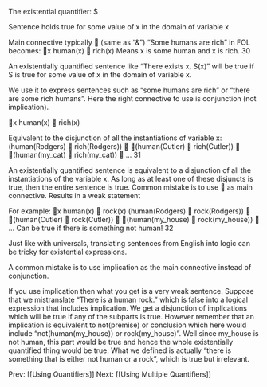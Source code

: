 ﻿The existential quantifier: $

Sentence holds true for some value of x in the domain of variable x

Main connective typically  (same as “&”)
“Some humans are rich” in FOL becomes:
	x human(x)  rich(x)
Means x is some human and x is rich.
30

An existentially  quantified sentence like “There exists x, S(x)” will be true if S is true for some value of x in the domain of variable x.

We use it to express sentences such as “some humans are rich” or “there are some rich humans”.  Here the right connective to use is conjunction (not implication).

x human(x)  rich(x)

Equivalent to the disjunction of all the  instantiations of variable x:
	(human(Rodgers)  rich(Rodgers))  (human(Cutler)  rich(Cutler))  (human(my_cat)  rich(my_cat))  …
31

An existentially quantified sentence is equivalent to a disjunction of all the instantiations of the variable x. As long as at least one of these disjuncts is true, then the entire sentence is true.
Common mistake is to use  as main connective.
Results in a weak statement

For example: x human(x)  rock(x)
	(human(Rodgers)  rock(Rodgers))  (human(Cutler)  rock(Cutler))  (human(my_house)  rock(my_house))  …
Can be true if there is something not human!
32

Just like with universals, translating sentences from English into logic can be tricky for existential expressions.

A common mistake is to use implication as the main connective instead of conjunction.

If you use implication then what you get is a very weak sentence. Suppose that we mistranslate “There is a human rock.” which is false into a logical expression that includes implication. We get a disjunction of implications which will be true if any of the subparts is true.
However remember that an implication is equivalent to not(premise) or conclusion which here would include “not(human(my_house)) or rock(my_house)”. Well since my_house is not human, this part would be true and hence the whole existentially quantified thing would be true.  What we defined is actually “there is something that is either not human or  a rock”, which is true but irrelevant.

Prev: [[Using Quantifiers]]
Next: [[Using Multiple Quantifiers]]